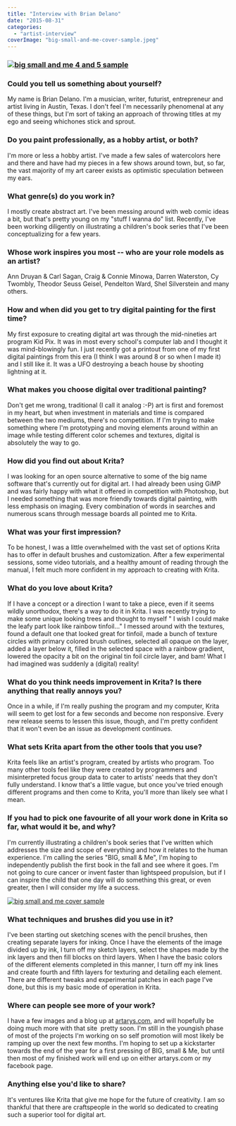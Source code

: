 ```yaml
---
title: "Interview with Brian Delano"
date: "2015-08-31"
categories: 
  - "artist-interview"
coverImage: "big-small-and-me-cover-sample.jpeg"
---
```


### [![big small and me 4 and 5 sample](/images/posts/2015/big-small-and-me-4-and-5-sample.jpeg)](/images/posts/2015/big-small-and-me-4-and-5-sample.jpeg)

### Could you tell us something about yourself?

My name is Brian Delano. I'm a musician, writer, futurist, entrepreneur and artist living in Austin, Texas. I don't feel I'm necessarily phenomenal at any of these things, but I'm sort of taking an approach of throwing titles at my ego and seeing whichones stick and sprout.

### Do you paint professionally, as a hobby artist, or both?

I'm more or less a hobby artist. I've made a few sales of watercolors here and there and have had my pieces in a few shows around town, but, so far, the vast majority of my art career exists as optimistic speculation between my ears.

### What genre(s) do you work in?

I mostly create abstract art. I've been messing around with web comic ideas a bit, but that's pretty young on my "stuff I wanna do" list. Recently, I've been working diligently on illustrating a children's book series that I've been conceptualizing for a few years.

### Whose work inspires you most -- who are your role models as an artist?

Ann Druyan & Carl Sagan, Craig & Connie Minowa, Darren Waterston, Cy Twombly, Theodor Seuss Geisel, Pendelton Ward, Shel Silverstein and many others.

### How and when did you get to try digital painting for the first time?

My first exposure to creating digital art was through the mid-nineties art program Kid Pix. It was in most every school's computer lab and I thought it was mind-blowingly fun. I just recently got a printout from one of my first digital paintings from this era (I think I was around 8 or so when I made it) and I still like it. It was a UFO destroying a beach house by shooting lightning at it.

### What makes you choose digital over traditional painting?

Don't get me wrong, traditional (I call it analog :-P) art is first and foremost in my heart, but when investment in materials and time is compared between the two mediums, there's no competition. If I'm trying to make something where I'm prototyping and moving elements around within an image while testing different color schemes and textures, digital is absolutely the way to go.

### How did you find out about Krita?

I was looking for an open source alternative to some of the big name software that's currently out for digital art. I had already been using GiMP and was fairly happy with what it offered in competition with Photoshop, but I needed something that was more friendly towards digital painting, with less emphasis on imaging. Every combination of words in searches and numerous scans through message boards all pointed me to Krita.

### What was your first impression?

To be honest, I was a little overwhelmed with the vast set of options Krita has to offer in default brushes and customization. After a few experimental sessions, some video tutorials, and a healthy amount of reading through the manual, I felt much more confident in my approach to creating with Krita.

### What do you love about Krita?

If I have a concept or a direction I want to take a piece, even if it seems wildly unorthodox, there's a way to do it in Krita. I was recently trying to make some unique looking trees and thought to myself " I wish I could make the leafy part look like rainbow tinfoil..." I messed around with the textures, found a default one that looked great for tinfoil, made a bunch of texture circles with primary colored brush outlines, selected all opaque on the layer, added a layer below it, filled in the selected space with a rainbow gradient, lowered the opacity a bit on the original tin foil circle layer, and bam! What I had imagined was suddenly a (digital) reality!

### What do you think needs improvement in Krita? Is there anything that really annoys you?

Once in a while, if I'm really pushing the program and my computer, Krita will seem to get lost for a few seconds and become non responsive. Every new release seems to lessen this issue, though, and I'm pretty confident that it won't even be an issue as development continues.

### What sets Krita apart from the other tools that you use?

Krita feels like an artist's program, created by artists who program. Too many other tools feel like they were created by programmers and misinterpreted focus group data to cater to artists' needs that they don't fully understand. I know that's a little vague, but once you've tried enough different programs and then come to Krita, you'll more than likely see what I mean.

### If you had to pick one favourite of all your work done in Krita so far, what would it be, and why?

I'm currently illustrating a children's book series that I've written which addresses the size and scope of everything and how it relates to the human experience. I'm calling the series "BIG, small & Me", I'm hoping to independently publish the first book in the fall and see where it goes. I'm not going to cure cancer or invent faster than lightspeed propulsion, but if I can inspire the child that one day will do something this great, or even greater, then I will consider my life a success.

[![big small and me cover sample](/images/posts/2015/big-small-and-me-cover-sample.jpeg)](/images/posts/2015/big-small-and-me-cover-sample.jpeg)

### What techniques and brushes did you use in it?

I've been starting out sketching scenes with the pencil brushes, then creating separate layers for inking. Once I have the elements of the image divided up by ink, I turn off my sketch layers, select the shapes made by the ink layers and then fill blocks on third layers. When I have the basic colors of the different elements completed in this manner, I turn off my ink lines and create fourth and fifth layers for texturing and detailing each element. There are different tweaks and experimental patches in each page I've done, but this is my basic mode of operation in Krita.

### Where can people see more of your work?

I have a few images and a blog up at [artarys.com](http://artarys.com "artarys.com"), and will hopefully be doing much more with that site  pretty soon. I'm still in the youngish phase of most of the projects I'm working on so self promotion will most likely be ramping up over the next few months. I'm hoping to set up a kickstarter towards the end of the year for a first pressing of BIG, small & Me, but until then most of my finished work will end up on either artarys.com or my facebook page.

### Anything else you'd like to share?

It's ventures like Krita that give me hope for the future of creativity. I am so thankful that there are craftspeople in the world so dedicated to creating such a superior tool for digital art.
